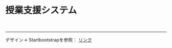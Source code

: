 <h1> 授業支援システム</h1><br><hr>
<p>
デザイン→ Startbootstrapを参照：
  <a href="https://startbootstrap.com/theme/sb-admin-2">リンク</a>
</p>
